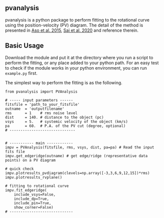 ## pvanalysis

pvanalysis is a python package to perform fitting to the rotational curve using the position-velocity (PV) diagram. The detail of the method is presented in [Aso et al. 2015](https://ui.adsabs.harvard.edu/abs/2015ApJ...812...27A/abstract), [Sai et al. 2020](https://ui.adsabs.harvard.edu/abs/2020ApJ...893...51S/abstract) and reference therein.


## Basic Usage
Download the module and put it at the directory where you run a script to perform the fitting, or any place added to your python path. For an easy test to check if the module works in your python environment, you can run `example.py` first.

The simplest way to perform the fitting is as the following.

```
from pvanalysis import PVAnalysis

# ----- input parameters ------
fitsfile = 'path_to_your_fitsfile'
outname  = 'outputfilename'
rms      = 1    # rms noise level
dist     = 140. # distance to the object (pc)
vsys     = 5.   # systemic velocity of the object (km/s)
pa       = 60.  # P.A. of the PV cut (degree, optional)
# ------------------------------


# ----------- main ------------
impv = PVAnalysis(fitsfile, rms, vsys, dist, pa=pa) # Read the input fits file
impv.get_edgeridge(outname) # get edge/ridge (representative data points) on a PV diagram

# quick check
impv.plotresults_pvdiagram(clevels=np.array([-3,3,6,9,12,15])*rms)
impv.plotresults_rvplane()

# fitting to rotational curve
impv.fit_edgeridge(
	include_vsys=False,
	include_dp=True,
	include_pin=True,
	show_corner=False)
# -----------------------------
```